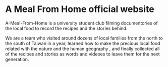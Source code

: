 # A Meal From Home official website

A-Meal-From-Home is a university student club filming documentories of the local food to record the recipes and the stories behind.

We are a team who visited around dozens of local families from the north to the south of Taiwan in a year, learned how to make the precious local food related with the nature and the human geography , and finally collected all of the recipes and stories as words and videoes to leave them for the next generation. 

